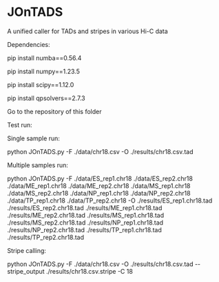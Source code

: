 # JOnTADS
A unified caller for TADs and stripes in various Hi-C data

Dependencies:

pip install numba==0.56.4

pip install numpy==1.23.5

pip install scipy==1.12.0

pip install qpsolvers==2.7.3

Go to the repository of this folder

Test run:

Single sample run:

python JOnTADS.py -F ./data/chr18.csv -O ./results/chr18.csv.tad

Multiple samples run:

python JOnTADS.py -F ./data/ES_rep1.chr18 ./data/ES_rep2.chr18 ./data/ME_rep1.chr18 ./data/ME_rep2.chr18 ./data/MS_rep1.chr18 ./data/MS_rep2.chr18 ./data/NP_rep1.chr18 ./data/NP_rep2.chr18 ./data/TP_rep1.chr18 ./data/TP_rep2.chr18 -O ./results/ES_rep1.chr18.tad ./results/ES_rep2.chr18.tad ./results/ME_rep1.chr18.tad ./results/ME_rep2.chr18.tad ./results/MS_rep1.chr18.tad ./results/MS_rep2.chr18.tad ./results/NP_rep1.chr18.tad ./results/NP_rep2.chr18.tad ./results/TP_rep1.chr18.tad ./results/TP_rep2.chr18.tad

Stripe calling:

python JOnTADS.py -F ./data/chr18.csv -O ./results/chr18.csv.tad --stripe_output ./results/chr18.csv.stripe -C 18
